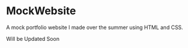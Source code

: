 # MockWebsite
A mock portfolio website I made over the summer using HTML and CSS.

Will be Updated Soon

